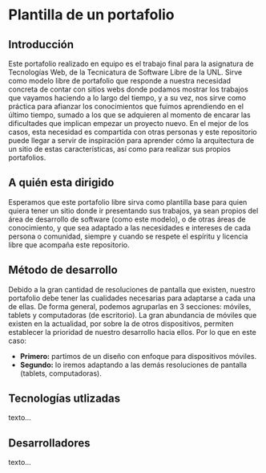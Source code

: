 # Plantilla de un portafolio

## Introducción

  Este portafolio realizado en equipo es el trabajo final para la asignatura de Tecnologías Web, de la Tecnicatura de Software Libre de la UNL. Sirve como modelo libre de portafolio que responde a nuestra necesidad concreta de contar con sitios webs donde podamos mostrar los trabajos que vayamos haciendo a lo largo del tiempo, y a su vez, nos sirve como práctica para afianzar los conocimientos que fuimos aprendiendo en el último tiempo, sumado a los que se adquieren al momento de encarar las dificultades que implican empezar un proyecto nuevo. En el mejor de los casos, esta necesidad es compartida con otras personas y este repositorio puede llegar a servir de inspiración para aprender cómo la arquitectura de un sitio de estas características, así como para realizar sus propios portafolios.

## A quién esta dirigido

  Esperamos que este portafolio libre sirva como plantilla base para quien quiera tener un sitio donde ir presentando sus trabajos, ya sean propios del área de desarrollo de software (como este modelo), o de otras áreas de conocimiento, y que sea adaptado a las necesidades e intereses de cada persona o comunidad, siempre y cuando se respete el espíritu y licencia libre que acompaña este repositorio.

## Método de desarrollo

Debido a la gran cantidad de resoluciones de pantalla que existen, nuestro portafolio debe tener las cualidades necesarias para adaptarse a cada una de ellas. De forma general, podemos agruparlas en 3 secciones: móviles, tablets y computadoras (de escritorio). La gran abundancia de móviles que existen en la actualidad, por sobre la de otros dispositivos, permiten establecer la prioridad de nuestro desarrollo hacia ellos. Por lo que en este caso:

 - **Primero:** partimos de un diseño con enfoque para dispositivos móviles.
 - **Segundo:** lo iremos adaptando a las demás resoluciones de pantalla (tablets, computadoras).

## Tecnologías utlizadas

  texto...

## Desarrolladores

  texto...
